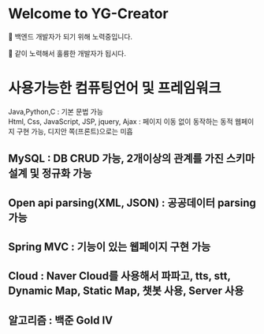 # Welcome to YG-Creator

:eyes: 백엔드 개발자가 되기 위해 노력중입니다.

:hamster: 같이 노력해서 훌륭한 개발자가 됩시다.

# 사용가능한 컴퓨팅언어 및 프레임워크
Java,Python,C : 기본 문법 가능  
Html, Css, JavaScript, JSP, jquery, Ajax : 페이지 이동 없이 동작하는 동적 웹페이지 구현 가능, 디지안 쪽(프론트)으로는 미흡
## MySQL : DB CRUD 가능, 2개이상의 관계를 가진 스키마 설계 및 정규화 가능
## Open api parsing(XML, JSON) : 공공데이터 parsing 가능
## Spring MVC : 기능이 있는 웹페이지 구현 가능
## Cloud : Naver Cloud를 사용해서 파파고, tts, stt, Dynamic Map, Static Map, 챗봇 사용, Server 사용
## 알고리즘 : 백준 Gold IV

